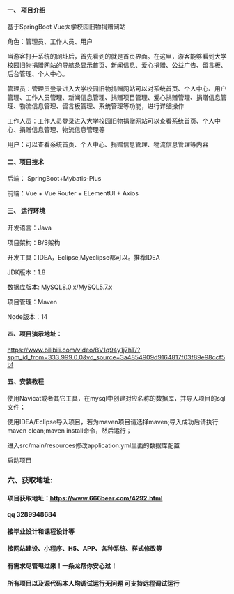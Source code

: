 

#### 一、 项目介绍
基于SpringBoot Vue大学校园旧物捐赠网站

角色：管理员、工作人员、用户

当游客打开系统的网址后，首先看到的就是首页界面。在这里，游客能够看到大学校园旧物捐赠网站的导航条显示首页、新闻信息、爱心捐赠、公益广告、留言板、后台管理、个人中心。

管理员：管理员登录进入大学校园旧物捐赠网站可以对系统首页、个人中心、用户管理、工作人员管理、新闻信息管理、捐赠项目管理、爱心捐赠管理、捐赠信息管理、物流信息管理、留言板管理、系统管理等功能，进行详细操作

工作人员：工作人员登录进入大学校园旧物捐赠网站可以查看系统首页、个人中心、捐赠信息管理、物流信息管理等

用户：可以查看系统首页、个人中心、捐赠信息管理、物流信息管理等内容

#### 二、项目技术
后端： SpringBoot+Mybatis-Plus

前端：Vue + Vue Router + ELementUI + Axios

#### 三、 运行环境
开发语言：Java

项目架构：B/S架构

开发工具：IDEA，Eclipse,Myeclipse都可以。推荐IDEA

JDK版本：1.8

数据库版本: MySQL8.0.x/MySQL5.7.x

项目管理：Maven

Node版本：14

#### 四、项目演示地址：

https://www.bilibili.com/video/BV1q94y1j7hT/?spm_id_from=333.999.0.0&vd_source=3a4854909d9164817f03f89e98ccf5bf

#### 五、安装教程
使用Navicat或者其它工具，在mysql中创建对应名称的数据库，并导入项目的sql文件；

使用IDEA/Eclipse导入项目，若为maven项目请选择maven;导入成功后请执行maven clean;maven install命令，然后运行；

进入src/main/resources修改application.yml里面的数据库配置

启动项目


### 六、获取地址:
#### 项目获取地址：https://www.666bear.com/4292.html
#### qq 3289948684
#### 接毕业设计和课程设计等
#### 接网站建设、小程序、H5、APP、各种系统、样式修改等
#### 有需求尽管甩过来！一条龙帮你安心过！
#### 所有项目以及源代码本人均调试运行无问题 可支持远程调试运行




